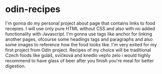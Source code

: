 # odin-recipes

I'm gonna do my personal project about page that contains links to food recepies. I will use only pure HTML without CSS and also with no added functionality with Javascript.
I'm gonna use tags like anchor for linking another pages, ofcourse some headings tags and paragraphs and also some images to reference how the food looks like. I'm very exited for my first project from Odin project.
Recipes of my choice will be traditional Czech foods like guláš, svíčková and knedlo vepřo zelo i would highly recommend to have glass of beer after you finish you're meal for better digestion.

